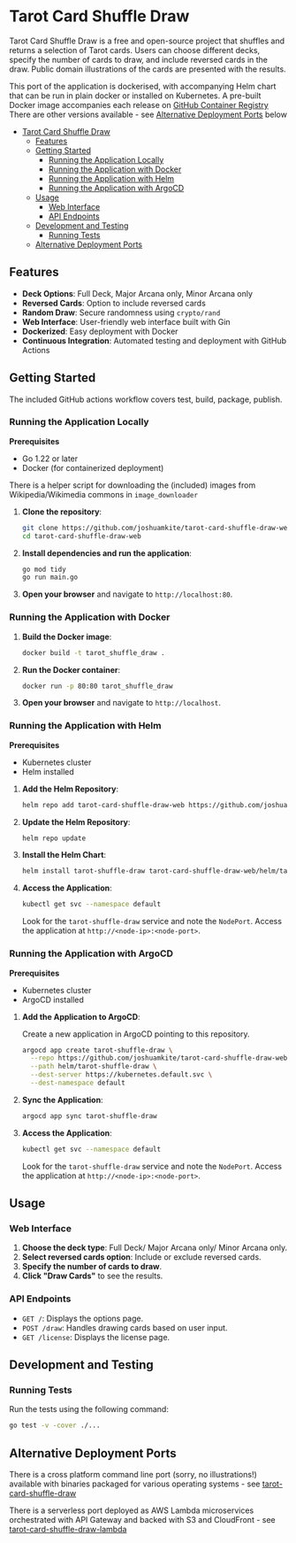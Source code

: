 # Tarot Card Shuffle Draw

Tarot Card Shuffle Draw is a free and open-source project that shuffles and returns a selection of Tarot cards. Users can choose different decks, specify the number of cards to draw, and include reversed cards in the draw. Public domain illustrations of the cards are presented with the results. 

This port of the application is dockerised, with accompanying Helm chart that can be run in plain docker or installed on Kubernetes. A pre-built Docker image accompanies each release on [GitHub Container Registry](https://github.com/joshuamkite/tarot-card-shuffle-draw-web/pkgs/container/tarot-card-shuffle-draw-web%2Ftarot_shuffle_draw) There are other versions available - see [Alternative Deployment Ports](#alternative-deployment-ports) below


- [Tarot Card Shuffle Draw](#tarot-card-shuffle-draw)
  - [Features](#features)
  - [Getting Started](#getting-started)
    - [Running the Application Locally](#running-the-application-locally)
    - [Running the Application with Docker](#running-the-application-with-docker)
    - [Running the Application with Helm](#running-the-application-with-helm)
    - [Running the Application with ArgoCD](#running-the-application-with-argocd)
  - [Usage](#usage)
    - [Web Interface](#web-interface)
    - [API Endpoints](#api-endpoints)
  - [Development and Testing](#development-and-testing)
    - [Running Tests](#running-tests)
  - [Alternative Deployment Ports](#alternative-deployment-ports)

## Features

- **Deck Options**: Full Deck, Major Arcana only, Minor Arcana only
- **Reversed Cards**: Option to include reversed cards
- **Random Draw**: Secure randomness using `crypto/rand`
- **Web Interface**: User-friendly web interface built with Gin
- **Dockerized**: Easy deployment with Docker
- **Continuous Integration**: Automated testing and deployment with GitHub Actions

## Getting Started

The included GitHub actions workflow covers test, build, package, publish.

### Running the Application Locally

**Prerequisites**

- Go 1.22 or later
- Docker (for containerized deployment)

There is a helper script for downloading the (included) images from Wikipedia/Wikimedia commons in `image_downloader`

1. **Clone the repository**:

    ```sh
    git clone https://github.com/joshuamkite/tarot-card-shuffle-draw-web.git
    cd tarot-card-shuffle-draw-web
    ```

2. **Install dependencies and run the application**:

    ```sh
    go mod tidy
    go run main.go
    ```

3. **Open your browser** and navigate to `http://localhost:80`.

### Running the Application with Docker

1. **Build the Docker image**:

    ```sh
    docker build -t tarot_shuffle_draw .
    ```

2. **Run the Docker container**:

    ```sh
    docker run -p 80:80 tarot_shuffle_draw
    ```

3. **Open your browser** and navigate to `http://localhost`.

### Running the Application with Helm

**Prerequisites**

- Kubernetes cluster
- Helm installed

1. **Add the Helm Repository**:

    ```sh
    helm repo add tarot-card-shuffle-draw-web https://github.com/joshuamkite/tarot-card-shuffle-draw-web
    ```

2. **Update the Helm Repository**:

    ```sh
    helm repo update
    ```

3. **Install the Helm Chart**:

    ```sh
    helm install tarot-shuffle-draw tarot-card-shuffle-draw-web/helm/tarot-shuffle-draw
    ```

4. **Access the Application**:

    ```sh
    kubectl get svc --namespace default
    ```

    Look for the `tarot-shuffle-draw` service and note the `NodePort`. Access the application at `http://<node-ip>:<node-port>`.

### Running the Application with ArgoCD

**Prerequisites**

- Kubernetes cluster
- ArgoCD installed

1. **Add the Application to ArgoCD**:

    Create a new application in ArgoCD pointing to this repository.

    ```sh
    argocd app create tarot-shuffle-draw \
      --repo https://github.com/joshuamkite/tarot-card-shuffle-draw-web.git \
      --path helm/tarot-shuffle-draw \
      --dest-server https://kubernetes.default.svc \
      --dest-namespace default
    ```

2. **Sync the Application**:

    ```sh
    argocd app sync tarot-shuffle-draw
    ```

3. **Access the Application**:

    ```sh
    kubectl get svc --namespace default
    ```

    Look for the `tarot-shuffle-draw` service and note the `NodePort`. Access the application at `http://<node-ip>:<node-port>`.

## Usage

### Web Interface

1. **Choose the deck type**: Full Deck/ Major Arcana only/ Minor Arcana only.
2. **Select reversed cards option**: Include or exclude reversed cards.
3. **Specify the number of cards to draw**.
4. **Click "Draw Cards"** to see the results.

### API Endpoints

- `GET /`: Displays the options page.
- `POST /draw`: Handles drawing cards based on user input.
- `GET /license`: Displays the license page.

## Development and Testing

### Running Tests

Run the tests using the following command:

```sh
go test -v -cover ./...
```

## Alternative Deployment Ports

There is a cross platform command line port (sorry, no illustrations!) available with binaries packaged for various operating systems - see [tarot-card-shuffle-draw](https://github.com/joshuamkite/tarot-card-shuffle-draw)

There is a serverless port deployed as AWS Lambda microservices orchestrated with API Gateway and backed with S3 and CloudFront - see [tarot-card-shuffle-draw-lambda](https://github.com/joshuamkite/tarot-card-shuffle-draw-lambda)